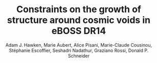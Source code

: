 ---
number: "29"
title: "Constraints on the growth of structure around cosmic voids in eBOSS DR14"
arxiv_link: "https://arxiv.org/abs/1909.04394"
arxiv_id: "1909.04394"
author: "Adam J. Hawken, Marie Aubert, Alice Pisani, Marie-Claude Cousinou, St&eacute;phanie Escoffier, Seshadri Nadathur, Graziano Rossi, Donald P. Schneider"
reviewed: True
journal: "JCAP, 6, 012 (2020)"
---